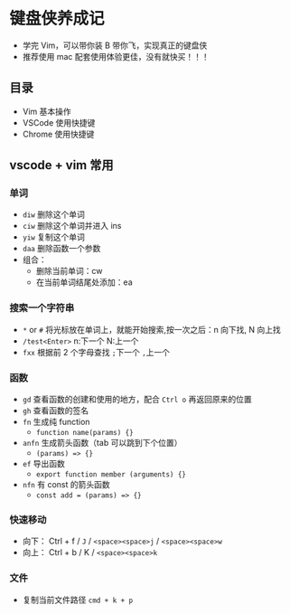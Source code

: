 # 键盘侠养成记

- 学完 Vim，可以带你装 B 带你飞，实现真正的键盘侠
- 推荐使用 mac 配套使用体验更佳，没有就快买！！！

## 目录

- Vim 基本操作
- VSCode 使用快捷键
- Chrome 使用快捷键

## vscode + vim 常用

### 单词

- `diw`  删除这个单词
- `ciw`  删除这个单词并进入 ins
- `yiw`  复制这个单词
- `daa`  删除函数一个参数
- 组合：
  - 删除当前单词：cw
  - 在当前单词结尾处添加：ea

### 搜索一个字符串

- `*` or  `#`  将光标放在单词上，就能开始搜索,按一次之后：n 向下找, N 向上找
- `/test<Enter>`   n:下一个 N:上一个
- `fxx`  根据前 2 个字母查找 `;`下一个 `,`上一个

### 函数

- `gd`   查看函数的创建和使用的地方，配合 `Ctrl o` 再返回原来的位置
- `gh`   查看函数的签名
- `fn`   生成纯 function
  - `function name(params) {}`
- `anfn` 生成箭头函数（tab 可以跳到下个位置）
  - `(params) => {}`
- `ef` 导出函数
  - `export function member (arguments) {}`
- `nfn` 有 const 的箭头函数
  - `const add = (params) => {}`

### 快速移动

- 向下： Ctrl + f  /  `J`   /  `<space><space>j`  /  `<space><space>w`
- 向上： Ctrl + b  /  K  /  `<space><space>k`

### 文件

- 复制当前文件路径  `cmd + k + p`
